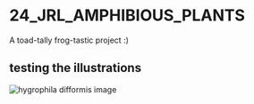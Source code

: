 # 24_JRL_AMPHIBIOUS_PLANTS

A toad-tally frog-tastic project :)

## testing the illustrations
![hygrophila difformis image](https://materiel-aquatique.com/wp-content/uploads/2023/07/Hygrophila-Difformis.jpg.webp)
